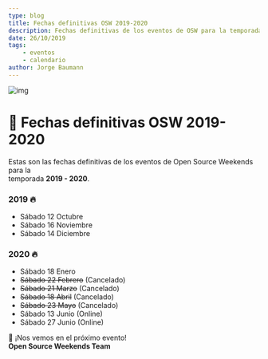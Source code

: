 ```yaml
---
type: blog
title: Fechas definitivas OSW 2019-2020
description: Fechas definitivas de los eventos de OSW para la temporada 2019-2020
date: 26/10/2019
tags:
    - eventos
    - calendario
author: Jorge Baumann
---
```


![img](/assets/img/postDefault.png)
# 📆 Fechas definitivas OSW 2019-2020

Estas son las fechas definitivas de los eventos de Open Source Weekends para la  
temporada **2019 - 2020**.

### 2019 🔥
- Sábado 12 Octubre 
- Sábado 16 Noviembre
- Sábado 14 Diciembre

### 2020 🔥
- Sábado 18 Enero 
- ~~Sábado 22 Febrero~~ (Cancelado)
- ~~Sábado 21 Marzo~~ (Cancelado)
- ~~Sábado 18 Abril~~ (Cancelado)
- ~~Sábado 23 Mayo~~ (Cancelado)
- Sábado 13 Junio (Online)
- Sábado 27 Junio (Online)

👋 ¡Nos vemos en el próximo evento!  
**Open Source Weekends Team**
